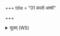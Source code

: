 +++
title = "01 कालो अश्वो"

+++
<details><summary>मूलम् (WS)</summary>

कालो अश्वो वहति सप्तरश्मिः सहस्राक्षो अजरो भूरिरेताः ।  
तमा रोहन्ति कवयो विपश्चितस्तस्य चक्रा भुवनानि विश्वा॥ १ ॥  
सप्त चक्रान्वहति कालो एष सप्तास्य नाभीरमृतं न्वक्षः ।  
स इमा विश्वा भुवनान्यञ्जन् कालः स ईयते प्रथमो नु देवः ॥ २ ॥
</details>